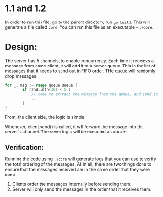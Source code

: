 # 1.1 and 1.2

In order to run this file, go to the parent directory, run `go build`. This will generate a file called `core`. You can run this file as an executable - `.\core`.

# Design:

The server has 5 channels, to enable concurrency. Each time it receievs a message from some client, it will add it to a server queue. This is the list of messages that it needs to send out in FIFO order. 
THe queue will randomly drop messages:

```go
for _, msg := range queue.Queue {
		if rand.Intn(10) < 5 {
            // code to extract the message from the queue, and send it into the channel of the client
            ...
        }
}
```

From, the client side, the logic is simple: 

Whenever, client.send() is called, it will forward the message into the server's channel. The sever logic will be executed as above^

## Verification:
Running the code using `.\core` will generate logs that you can use to verify the total ordering of the messages. All in all, there are two things done to ensure that the messages received are in the same order that they were sent:

1. Clients order the messages internally before sending them.
2. Server will only send the messages in the order that it receives them. 